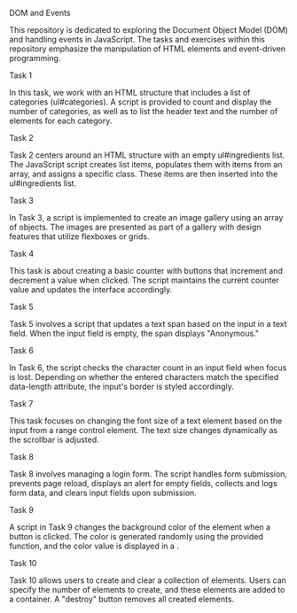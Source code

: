 DOM and Events

This repository is dedicated to exploring the Document Object Model (DOM) and handling events in JavaScript. The tasks and exercises within this repository emphasize the manipulation of HTML elements and event-driven programming.

Task 1

In this task, we work with an HTML structure that includes a list of categories (ul#categories). A script is provided to count and display the number of categories, as well as to list the header text and the number of elements for each category.

Task 2

Task 2 centers around an HTML structure with an empty ul#ingredients list. The JavaScript script creates list items, populates them with items from an array, and assigns a specific class. These items are then inserted into the ul#ingredients list.

Task 3

In Task 3, a script is implemented to create an image gallery using an array of objects. The images are presented as part of a gallery with design features that utilize flexboxes or grids.

Task 4

This task is about creating a basic counter with buttons that increment and decrement a value when clicked. The script maintains the current counter value and updates the interface accordingly.

Task 5

Task 5 involves a script that updates a text span based on the input in a text field. When the input field is empty, the span displays "Anonymous."

Task 6

In Task 6, the script checks the character count in an input field when focus is lost. Depending on whether the entered characters match the specified data-length attribute, the input's border is styled accordingly.

Task 7

This task focuses on changing the font size of a text element based on the input from a range control element. The text size changes dynamically as the scrollbar is adjusted.

Task 8

Task 8 involves managing a login form. The script handles form submission, prevents page reload, displays an alert for empty fields, collects and logs form data, and clears input fields upon submission.

Task 9

A script in Task 9 changes the background color of the <body> element when a button is clicked. The color is generated randomly using the provided function, and the color value is displayed in a <span>.

Task 10

Task 10 allows users to create and clear a collection of elements. Users can specify the number of elements to create, and these elements are added to a container. A "destroy" button removes all created elements.
